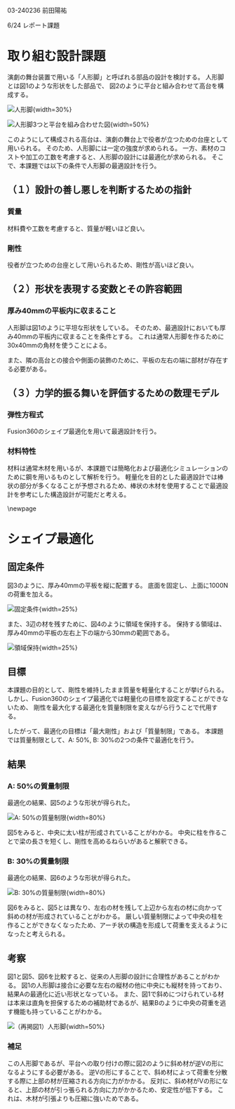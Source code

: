 03-240236
前田陽祐

6/24 レポート課題

# 取り組む設計課題
演劇の舞台装置で用いる「人形脚」と呼ばれる部品の設計を検討する。
人形脚とは図1のような形状をした部品で、
図2のように平台と組み合わせて高台を構成する。

![人形脚](./image/ningyo-ashi.png){width=30%}

![人形脚3つと平台を組み合わせた図](./image/takadai.png){width=50%}

このようにして構成される高台は、演劇の舞台上で役者が立つための台座として用いられる。
そのため、人形脚には一定の強度が求められる。
一方、素材のコストや加工の工数を考慮すると、人形脚の設計には最適化が求められる。
そこで、本課題では以下の条件で人形脚の最適設計を行う。

## （１）設計の善し悪しを判断するための指針
### 質量
材料費や工数を考慮すると、質量が軽いほど良い。

### 剛性
役者が立つための台座として用いられるため、剛性が高いほど良い。

## （２）形状を表現する変数とその許容範囲
### 厚み40mmの平板内に収まること
人形脚は図1のように平坦な形状をしている。
そのため、最適設計においても厚み40mmの平板内に収まることを条件とする。
これは通常人形脚を作るために30x40mmの角材を使うことによる。

また、隣の高台との接合や側面の装飾のために、平板の左右の端に部材が存在する必要がある。

## （３）⼒学的振る舞いを評価するための数理モデル
### 弾性⽅程式
Fusion360のシェイプ最適化を用いて最適設計を行う。

### 材料特性
材料は通常木材を用いるが、本課題では簡略化および最適化シミュレーションのために鋼を用いるものとして解析を行う。
軽量化を目的とした最適設計では棒状の部分が多くなることが予想されるため、棒状の木材を使用することで最適設計を参考にした構造設計が可能だと考える。

\newpage

# シェイプ最適化
## 固定条件
図3のように、厚み40mmの平板を縦に配置する。
底面を固定し、上面に1000Nの荷重を加える。

![固定条件](./image/kotei.png){width=25%}

また、3辺の材を残すために、図4のように領域を保持する。
保持する領域は、厚み40mmの平板の左右上下の端から30mmの範囲である。

![領域保持](./image/remain.png){width=25%}

## 目標
本課題の目的として、剛性を維持したまま質量を軽量化することが挙げられる。
しかし、Fusion360のシェイプ最適化では軽量化の目標を設定することができないため、
剛性を最大化する最適化を質量制限を変えながら行うことで代用する。

したがって、最適化の目標は「最大剛性」および「質量制限」である。
本課題では質量制限として、A: 50%, B: 30%の2つの条件で最適化を行う。

## 結果
### A: 50%の質量制限
最適化の結果、図5のような形状が得られた。

![A: 50%の質量制限](./image/50percent.png){width=80%}

図5をみると、中央に太い柱が形成されていることがわかる。
中央に柱を作ることで梁の長さを短くし、剛性を高めるねらいがあると解釈できる。

### B: 30%の質量制限
最適化の結果、図6のような形状が得られた。

![B: 30%の質量制限](./image/30percent.png){width=80%}

図6をみると、図5とは異なり、左右の材を残して上辺から左右の材に向かって斜めの材が形成されていることがわかる。
厳しい質量制限によって中央の柱を作ることができなくなったため、アーチ状の構造を形成して荷重を支えるようになったと考えられる。

## 考察
図1と図5、図6を比較すると、従来の人形脚の設計に合理性があることがわかる。
図1の人形脚は接合に必要な左右の縦材の他に中央にも縦材を持っており、結果Aの最適化に近い形状となっている。
また、図1で斜めにつけられている材は本来は直角を担保するための補助材であるが、結果Bのように中央の荷重を逃す機能も持っていることがわかる。

![（再掲図1）人形脚](./image/ningyo-ashi.png){width=50%}

### 補足
この人形脚であるが、平台への取り付けの際に図2のように斜め材が逆Vの形になるようにする必要がある。
逆Vの形にすることで、斜め材によって荷重を分散する際に上部の材が圧縮される方向に力がかかる。
反対に、斜め材がVの形になると、上部の材が引っ張られる方向に力がかかるため、安定性が低下する。
これは、木材が引張よりも圧縮に強いためである。
